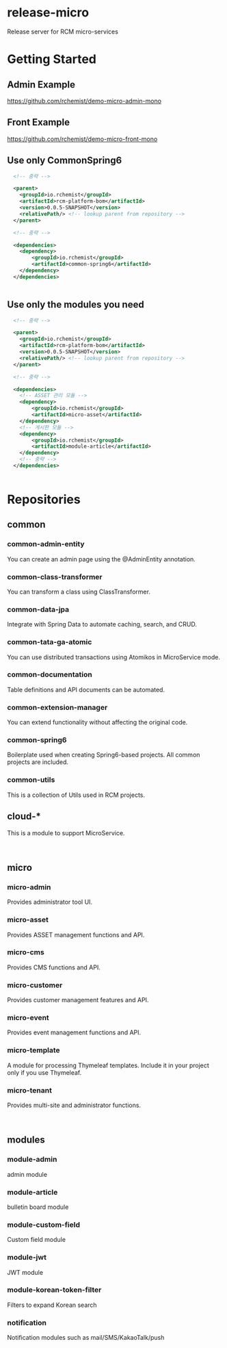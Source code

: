 # release-micro

Release server for RCM micro-services

# Getting Started

## Admin Example

<https://github.com/rchemist/demo-micro-admin-mono>

## Front Example

<https://github.com/rchemist/demo-micro-front-mono>

## Use only CommonSpring6

```xml
  <!-- 중략 -->

  <parent>
    <groupId>io.rchemist</groupId>
    <artifactId>rcm-platform-bom</artifactId>
    <version>0.0.5-SNAPSHOT</version>
    <relativePath/> <!-- lookup parent from repository -->
  </parent>

  <!-- 중략 -->

  <dependencies>
    <dependency>
        <groupId>io.rchemist</groupId>
        <artifactId>common-spring6</artifactId>
    </dependency>
  </dependencies>
  

```

## Use only the modules you need

```xml
  <!-- 중략 -->

  <parent>
    <groupId>io.rchemist</groupId>
    <artifactId>rcm-platform-bom</artifactId>
    <version>0.0.5-SNAPSHOT</version>
    <relativePath/> <!-- lookup parent from repository -->
  </parent>

  <!-- 중략 -->

  <dependencies>
    <!-- ASSET 관리 모듈 -->
    <dependency>
        <groupId>io.rchemist</groupId>
        <artifactId>micro-asset</artifactId>
    </dependency>
    <!-- 게시판 모듈 -->
    <dependency>
        <groupId>io.rchemist</groupId>
        <artifactId>module-article</artifactId>
    </dependency>
    <!-- 중략 -->
  </dependencies>
  

```

# Repositories

## common

### common-admin-entity

You can create an admin page using the @AdminEntity annotation.

### common-class-transformer

You can transform a class using ClassTransformer.

### common-data-jpa

Integrate with Spring Data to automate caching, search, and CRUD.

### common-tata-ga-atomic

You can use distributed transactions using Atomikos in MicroService mode.

### common-documentation

Table definitions and API documents can be automated.

### common-extension-manager

You can extend functionality without affecting the original code.

### common-spring6

Boilerplate used when creating Spring6-based projects.
All common projects are included.

### common-utils

This is a collection of Utils used in RCM projects.

## cloud-\*

This is a module to support MicroService.

<br/>

## micro

### micro-admin

Provides administrator tool UI.

### micro-asset

Provides ASSET management functions and API.

### micro-cms

Provides CMS functions and API.

### micro-customer

Provides customer management features and API.

### micro-event

Provides event management functions and API.

### micro-template

A module for processing Thymeleaf templates. Include it in your project only if you use Thymeleaf.

### micro-tenant

Provides multi-site and administrator functions.

<br/>

## modules

### module-admin

admin module

### module-article

bulletin board module

### module-custom-field

Custom field module

### module-jwt

JWT module

### module-korean-token-filter

Filters to expand Korean search

### notification

Notification modules such as mail/SMS/KakaoTalk/push
